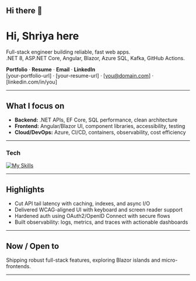 ## Hi there 👋

<!--
**shriya9876/shriya9876** is a ✨ _special_ ✨ repository because its `README.md` (this file) appears on your GitHub profile.

Here are some ideas to get you started:

- 🔭 I’m currently working on ...
- 🌱 I’m currently learning ...
- 👯 I’m looking to collaborate on ...
- 🤔 I’m looking for help with ...
- 💬 Ask me about ...
- 📫 How to reach me: ...
- 😄 Pronouns: ...
- ⚡ Fun fact: ...
-->
# Hi, Shriya here

Full-stack engineer building reliable, fast web apps.  
.NET 8, ASP.NET Core, Angular, Blazor, Azure SQL, Kafka, GitHub Actions.

**Portfolio** · **Resume** · **Email** · **LinkedIn**  
[your-portfolio-url] · [your-resume-url] · [you@domain.com] · [linkedin.com/in/you]

---

## What I focus on
- **Backend:** .NET APIs, EF Core, SQL performance, clean architecture
- **Frontend:** Angular/Blazor UI, component libraries, accessibility, testing
- **Cloud/DevOps:** Azure, CI/CD, containers, observability, cost efficiency

---

### Tech
[![My Skills](https://skillicons.dev/icons?i=dotnet,cs,angular,ts,js,html,css,azure,postgres,redis,kafka,docker&perline=12)](https://skillicons.dev)


---

## Highlights
- Cut API tail latency with caching, indexes, and async I/O
- Delivered WCAG-aligned UI with keyboard and screen reader support
- Hardened auth using OAuth2/OpenID Connect with secure flows
- Built observability: logs, metrics, and traces with actionable dashboards

---

## Now / Open to
Shipping robust full-stack features, exploring Blazor islands and micro-frontends.

---



